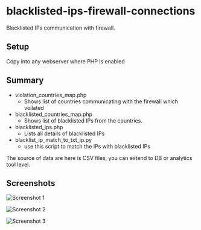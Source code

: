 blacklisted-ips-firewall-connections
====================================

Blacklisted IPs communication with firewall.

## Setup

Copy into any webserver where PHP is enabled

## Summary

* violation_countries_map.php
    * Shows list of countries communicating with the firewall which voilated
* blacklisted_countries_map.php
    * Shows list of blacklisted IPs from the countries.
* blacklisted_ips.php
    * Lists all details of blacklisted IPs
* blacklist_ip_match_to_txt_ip.py
    * use this script to match the IPs with blacklisted IPs

The source of data are here is CSV files, you can extend to DB or analytics tool level.



## Screenshots

![Screenshot 1](https://raw.github.com/asifhj/blacklisted-ips-firewall-connections/master/Screenshot.png)

![Screenshot 2](https://raw.github.com/asifhj/blacklisted-ips-firewall-connections/master/Screenshot-1.png)

![Screenshot 3](https://raw.github.com/asifhj/blacklisted-ips-firewall-connections/master/Screenshot-2.png)



